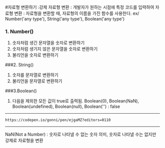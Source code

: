 #자료형 변환하기 :강제 자료형 변환 
: 개발자가 원하는 시점에 특정 코드를 입력하여 자료형 변환
: 자료형을 변환할 때, 자료형의 이름을 가진 함수를 사용한다.
ex/ Number('any type'), String('any type'), Boolean('any type')

### 1. Number()
1) 숫자처럼 생긴 문자열을 숫자로 변환하기
2) 숫자처럼 생기지 않은 문자열을 숫자로 변환하기
3) 불리언을 숫자로 변환하기


###2. String()
1) 숫자를 문자열로 변환하기
2) 불리언을 문자열로 변환하기

###3.Boolean()
1) 다음을 제외한 모든 값이 true로 출력됨.
Boolean(0), Boolean(NaN), Boolean(undefined), Boolean(null), Boolean('') : false


---

```codepen
https://codepen.io/gonni/pen/ejgaMZ?editors=0110
```

---
NaN(Not a Number) : 숫자로 나타낼 수 없는 숫자 의미, 숫자로 나타낼 수는 없지만 강제로 자료형을 변환
